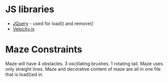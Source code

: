 # JS libraries
+ [JQuery](https://api.jquery.com/) - used for load() and remove()
+ [Velocity.js](http://velocityjs.org/)

# Maze Constraints
Maze will have 4 obstacles.
	3 oscillating brushes.
	1 rotating tail.
Maze uses only straight lines.
Maze and decorative content of maze are all in one file that is load()ed in.
